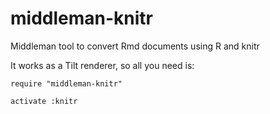 middleman-knitr
===============

Middleman tool to convert Rmd documents using R and knitr

It works as a Tilt renderer, so all you need is:

```
require "middleman-knitr"

activate :knitr
```
